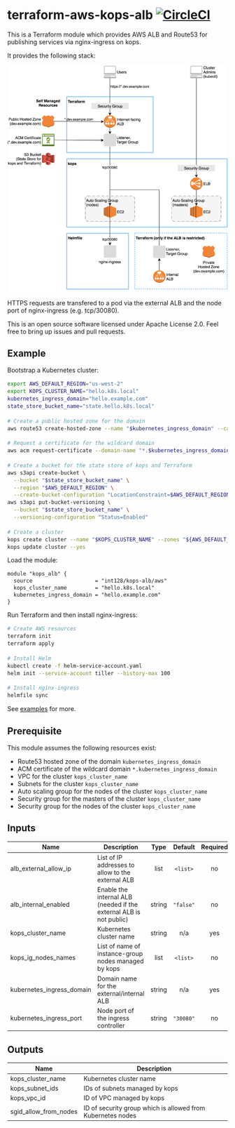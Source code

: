 # terraform-aws-kops-alb [![CircleCI](https://circleci.com/gh/int128/terraform-aws-kops-alb.svg?style=shield)](https://circleci.com/gh/int128/terraform-aws-kops-alb)

This is a Terraform module which provides AWS ALB and Route53 for publishing services via nginx-ingress on kops.

It provides the following stack:

![aws-diagram.png](images/aws-diagram.png)

HTTPS requests are transfered to a pod via the external ALB and the node port of nginx-ingress (e.g. tcp/30080).

This is an open source software licensed under Apache License 2.0.
Feel free to bring up issues and pull requests.

## Example

Bootstrap a Kubernetes cluster:

```sh
export AWS_DEFAULT_REGION="us-west-2"
export KOPS_CLUSTER_NAME="hello.k8s.local"
kubernetes_ingress_domain="hello.example.com"
state_store_bucket_name="state.hello.k8s.local"

# Create a public hosted zone for the domain
aws route53 create-hosted-zone --name "$kubernetes_ingress_domain" --caller-reference "$(date)"

# Request a certificate for the wildcard domain
aws acm request-certificate --domain-name "*.$kubernetes_ingress_domain" --validation-method DNS

# Create a bucket for the state store of kops and Terraform
aws s3api create-bucket \
  --bucket "$state_store_bucket_name" \
  --region "$AWS_DEFAULT_REGION" \
  --create-bucket-configuration "LocationConstraint=$AWS_DEFAULT_REGION"
aws s3api put-bucket-versioning \
  --bucket "$state_store_bucket_name" \
  --versioning-configuration "Status=Enabled"

# Create a cluster
kops create cluster --name "$KOPS_CLUSTER_NAME" --zones "${AWS_DEFAULT_REGION}a"
kops update cluster --yes
```

Load the module:

```hcl
module "kops_alb" {
  source                    = "int128/kops-alb/aws"
  kops_cluster_name         = "hello.k8s.local"
  kubernetes_ingress_domain = "hello.example.com"
}
```

Run Terraform and then install nginx-ingress:

```sh
# Create AWS resources
terraform init
terraform apply

# Install Helm
kubectl create -f helm-service-account.yaml
helm init --service-account tiller --history-max 100

# Install nginx-ingress
helmfile sync
```

See [examples](examples) for more.

## Prerequisite

This module assumes the following resources exist:

- Route53 hosted zone of the domain `kubernetes_ingress_domain`
- ACM certificate of the wildcard domain `*.kubernetes_ingress_domain`
- VPC for the cluster `kops_cluster_name`
- Subnets for the cluster `kops_cluster_name`
- Auto scaling group for the nodes of the cluster `kops_cluster_name`
- Security group for the masters of the cluster `kops_cluster_name`
- Security group for the nodes of the cluster `kops_cluster_name`

## Inputs

| Name | Description | Type | Default | Required |
|------|-------------|:----:|:-----:|:-----:|
| alb\_external\_allow\_ip | List of IP addresses to allow to the external ALB | list | `<list>` | no |
| alb\_internal\_enabled | Enable the internal ALB (needed if the external ALB is not public) | string | `"false"` | no |
| kops\_cluster\_name | Kubernetes cluster name | string | n/a | yes |
| kops\_ig\_nodes\_names | List of name of instance-group nodes managed by kops | list | `<list>` | no |
| kubernetes\_ingress\_domain | Domain name for the external/internal ALB | string | n/a | yes |
| kubernetes\_ingress\_port | Node port of the ingress controller | string | `"30080"` | no |

## Outputs

| Name | Description |
|------|-------------|
| kops\_cluster\_name | Kubernetes cluster name |
| kops\_subnet\_ids | IDs of subnets managed by kops |
| kops\_vpc\_id | ID of VPC managed by kops |
| sgid\_allow\_from\_nodes | ID of security group which is allowed from Kubernetes nodes |
